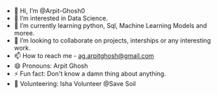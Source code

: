 - 👋 Hi, I’m @Arpit-Ghosh0
- 👀 I’m interested in Data Science.
- 🌱 I’m currently learning python, Sql, Machine Learning Models and moree.
- 💞️ I’m looking to collaborate on projects, interships or any interesting work.
- 📫 How to reach me - ag.arpitghosh@gmail.com
- 😄 Pronouns: Arpit Ghosh
- ⚡ Fun fact: Don't know a damn thing about anything.
- 🌱 Volunteering: Isha Volunteer @Save Soil

<!---
Arpit-Ghosh0/Arpit-Ghosh0 is a ✨ special ✨ repository because its `README.md` (this file) appears on your GitHub profile.
You can click the Preview link to take a look at your changes.
--->
